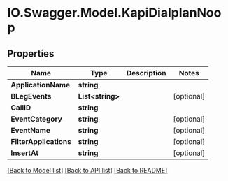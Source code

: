 # IO.Swagger.Model.KapiDialplanNoop
## Properties

Name | Type | Description | Notes
------------ | ------------- | ------------- | -------------
**ApplicationName** | **string** |  | 
**BLegEvents** | **List&lt;string&gt;** |  | [optional] 
**CallID** | **string** |  | 
**EventCategory** | **string** |  | [optional] 
**EventName** | **string** |  | [optional] 
**FilterApplications** | **string** |  | [optional] 
**InsertAt** | **string** |  | [optional] 

[[Back to Model list]](../README.md#documentation-for-models) [[Back to API list]](../README.md#documentation-for-api-endpoints) [[Back to README]](../README.md)

